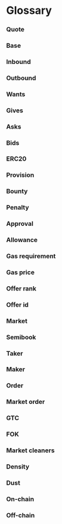 # Glossary

### Quote

### Base

### Inbound

### Outbound

### Wants

### Gives

### Asks

### Bids

### ERC20

### Provision

### Bounty

### Penalty

### Approval

### Allowance

### Gas requirement

### Gas price

### Offer rank

### Offer id

### Market

### Semibook

### Taker

### Maker

### Order

### Market order

### GTC

### FOK

### Market cleaners

### Density

### Dust

### On-chain

### Off-chain
